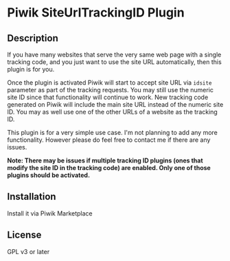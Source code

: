# Piwik SiteUrlTrackingID Plugin

## Description

If you have many websites that serve the very same web page with a single tracking code, and you just want to use the site URL automatically, then this plugin is for you.

Once the plugin is activated Piwik will start to accept site URL via `idsite` parameter as part of the tracking requests. You may still use the numeric site ID since that functionality will continue to work. New tracking code generated on Piwik will include the main site URL instead of the numeric site ID. You may as well use one of the other URLs of a website as the tracking ID.

This plugin is for a very simple use case. I'm not planning to add any more functionality. However please do feel free to contact me if there are any issues.

**Note: There may be issues if multiple tracking ID plugins (ones that modify the site ID in the tracking code) are enabled. Only one of those plugins should be activated.**

## Installation

Install it via Piwik Marketplace

## License

GPL v3 or later
